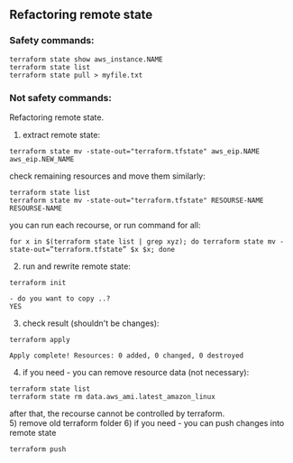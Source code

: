 ## Refactoring remote state

### Safety commands: 
```
terraform state show aws_instance.NAME
terraform state list
terraform state pull > myfile.txt
```

### Not safety commands:
Refactoring remote state.    
1) extract remote state:
```
terraform state mv -state-out="terraform.tfstate" aws_eip.NAME aws_eip.NEW_NAME
```
check remaining resources and move them similarly:
```
terraform state list
terraform state mv -state-out="terraform.tfstate" RESOURSE-NAME RESOURSE-NAME
```
you can run each recourse, or run command for all:
```
for x in $(terraform state list | grep xyz); do terraform state mv -state-out=”terraform.tfstate” $x $x; done
```
2) run and rewrite remote state:
```
terraform init

- do you want to copy ..?
YES
```
3) check result (shouldn't be changes):
```
terraform apply

Apply complete! Resources: 0 added, 0 changed, 0 destroyed
```
4) if you need - you can remove resource data (not necessary):
```
terraform state list
terraform state rm data.aws_ami.latest_amazon_linux
```
after that, the recourse cannot be controlled by terraform.  
5) remove old terraform folder
6) if you need - you can push changes into remote state
```
terraform push
```
